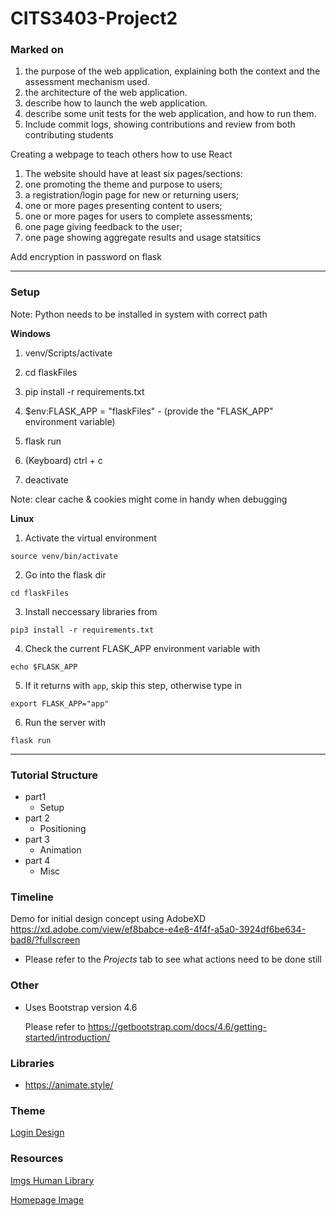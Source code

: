 # CITS3403-Project2

### Marked on

1. the purpose of the web application, explaining both the context and the assessment mechanism used.
2. the architecture of the web application.
3. describe how to launch the web application.
4. describe some unit tests for the web application, and how to run them.
5. Include commit logs, showing contributions and review from both contributing students

Creating a webpage to teach others how to use React

1. The website should have at least six pages/sections:
2. one promoting the theme and purpose to users;
3. a registration/login page for new or returning users;
4. one or more pages presenting content to users;
5. one or more pages for users to complete assessments;
6. one page giving feedback to the user;
7. one page showing aggregate results and usage statsitics

Add encryption in password on flask

---

### Setup

Note: Python needs to be installed in system with correct path

<b>Windows</b>

1. venv/Scripts/activate
2. cd flaskFiles
3. pip install -r requirements.txt
4. $env:FLASK_APP = "flaskFiles" - (provide the "FLASK_APP" environment variable)
5. flask run

6. (Keyboard) ctrl + c
7. deactivate

Note: clear cache & cookies might come in handy when debugging

<b>Linux</b>

1. Activate the virtual environment

`source venv/bin/activate`

2. Go into the flask dir

`cd flaskFiles`

3. Install neccessary libraries from

`pip3 install -r requirements.txt`

4. Check the current FLASK_APP environment variable with

`echo $FLASK_APP`

5. If it returns with `app`, skip this step, otherwise type in

`export FLASK_APP="app"`

6. Run the server with

`flask run`

---

### Tutorial Structure

- part1
  - Setup
- part 2
  - Positioning
- part 3
  - Animation
- part 4
  - Misc

### Timeline

Demo for initial design concept using AdobeXD
https://xd.adobe.com/view/ef8babce-e4e8-4f4f-a5a0-3924df6be634-bad8/?fullscreen

- Please refer to the _Projects_ tab to see what actions need to be done still

### Other

- Uses Bootstrap version 4.6

  Please refer to https://getbootstrap.com/docs/4.6/getting-started/introduction/

### Libraries

- https://animate.style/

### Theme

[Login Design](https://profile.w3schools.com/log-in?redirect_url=https%3A%2F%2Fmy-learning.w3schools.com)

### Resources

[Imgs Human Library](https://www.humaaans.com)

[Homepage Image]("https://external-content.duckduckgo.com/iu/?u=https%3A%2F%2Fwww.savvymom.ca%2Fwp-content%2Fuploads%2F2020%2F01%2FOnline-Learning.jpg&f=1&nofb=1")
